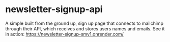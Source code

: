 # newsletter-signup-api
A simple built from the ground up, sign up page that connects to mailchimp through their API, which receives and stores users names and emails.
See it in action:
https://newsletter-signup-smv1.onrender.com/
